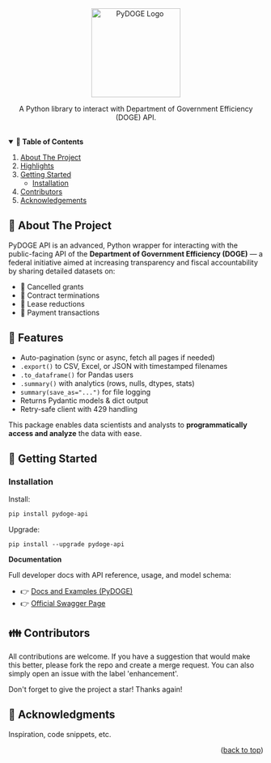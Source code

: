 <div align="center">
<img src="./img/logo_main.PNG" alt="PyDOGE Logo" width= "176">
<p>A Python library to interact with Department of Government Efficiency (DOGE) API.</p>
</div>

<br>

<details open="true">
  <summary><strong> 🧾 Table of Contents</strong></summary>
  <ol>
    <li>
      <a href="#about-the-project">About The Project</a>
    </li>
    <li>
      <a href="#highlights">Highlights</a>
    </li>
    <li>
      <a href="#getting-started">Getting Started</a>
      <ul>
        <li><a href="#installation">Installation</a></li>
      </ul>
    </li>
    <li><a href="#contributors">Contributors </a></li>
    <li><a href="#acknowledgments">Acknowledgements </a></li>
  </ol>
</details>

## 🐍 About The Project
PyDOGE API is an advanced, Python wrapper for interacting with the public-facing API of the **Department of Government Efficiency (DOGE)** — a federal initiative aimed at increasing transparency and fiscal accountability by sharing detailed datasets on:

- 💸 Cancelled grants
- 📑 Contract terminations
- 🏢 Lease reductions
- 🧾 Payment transactions

## 🚀 Features

- Auto-pagination (sync or async, fetch all pages if needed)
- `.export()` to CSV, Excel, or JSON with timestamped filenames  
- `.to_dataframe()` for Pandas users 
- `.summary()` with analytics (rows, nulls, dtypes, stats)  
- `summary(save_as="...")` for file logging  
- Returns Pydantic models & dict output
- Retry-safe client with 429 handling

This package enables data scientists and analysts to **programmatically access and analyze** the data with ease.

<!--Getting Started-->
## 📌 Getting Started

### Installation

Install:
```bash
pip install pydoge-api
```
Upgrade:
```
pip install --upgrade pydoge-api
```

**Documentation**

Full developer docs with API reference, usage, and model schema:

- 👉 [Docs and Examples (PyDOGE)](https://ihassan8.github.io/pydoge-api/)
- 👉 [Official Swagger Page](https://api.doge.gov/docs)

## 👪 Contributors
All contributions are welcome. If you have a suggestion that would make this better, please fork the repo and create a merge request. You can also simply open an issue with the label 'enhancement'.

Don't forget to give the project a star! Thanks again!


## 👏 Acknowledgments
Inspiration, code snippets, etc.

<p align="right">(<a href="#readme-top">back to top</a>)</p>
